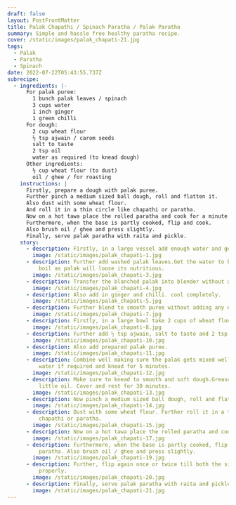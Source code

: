 ```yaml
---
draft: false
layout: PostFrontMatter
title: Palak Chapathi / Spinach Paratha / Palak Paratha
summary: Simple and hassle free healthy paratha recipe.
cover: /static/images/palak_chapati-21.jpg
tags:
  - Palak
  - Paratha
  - Spinach
date: 2022-07-22T05:43:55.737Z
subrecipe:
  - ingredients: |-
      For palak puree:
        1 bunch palak leaves / spinach
        3 cups water
        1 inch ginger
        1 green chilli
      For dough:
        2 cup wheat flour
        ½ tsp ajwain / carom seeds
        salt to taste
        2 tsp oil
        water as required (to knead dough)
      Other ingredients:
        ½ cup wheat flour (to dust)
        oil / ghee / for roasting
    instructions: |
      Firstly, prepare a dough with palak puree.
      Further pinch a medium sized ball dough, roll and flatten it.
      Also dust with some wheat flour.
      And roll it in a thin circle like chapathi or paratha.
      Now on a hot tawa place the rolled paratha and cook for a minute.
      Furthermore, when the base is partly cooked, flip and cook.
      Also brush oil / ghee and press slightly.
      Finally, serve palak paratha with raita and pickle.
    story:
      - description: Firstly, in a large vessel add enough water and get to boil.
        image: /static/images/palak_chapati-1.jpg
      - description: Further add washed palak leaves.Get the water to boil. do not over
          boil as palak will loose its nutritious.
        image: /static/images/palak_chapati-3.jpg
      - description: Transfer the blanched palak into blender without adding water.
        image: /static/images/palak_chapati-4.jpg
      - description: Also add in ginger and chilli. cool completely.
        image: /static/images/palak_chapati-5.jpg
      - description: Further blend to smooth puree without adding any extra water.
        image: /static/images/palak_chapati-7.jpg
      - description: Firstly, in a large bowl take 2 cups of wheat flour.
        image: /static/images/palak_chapati-8.jpg
      - description: Further add ½ tsp ajwain, salt to taste and 2 tsp oil.
        image: /static/images/palak_chapati-10.jpg
      - description: Also add prepared palak puree.
        image: /static/images/palak_chapati-11.jpg
      - description: Combine well making sure the palak gets mixed well uniformly. Add
          water if required and knead for 5 minutes.
        image: /static/images/palak_chapati-12.jpg
      - description: Make sure to knead to smooth and soft dough.Grease the dough with
          little oil. Cover and rest for 30 minutes.
        image: /static/images/palak_chapati-13.jpg
      - description: Now pinch a medium sized ball dough, roll and flatten it.
        image: /static/images/palak_chapati-14.jpg
      - description: Dust with some wheat flour. Further roll it in a thin circle like
          chapathi or paratha.
        image: /static/images/palak_chapati-15.jpg
      - description: Now on a hot tawa place the rolled paratha and cook for a minute.
        image: /static/images/palak_chapati-17.jpg
      - description: Furthermore, when the base is partly cooked, flip the palak
          paratha. Also brush oil / ghee and press slightly.
        image: /static/images/palak_chapati-19.jpg
      - description: Further, flip again once or twice till both the sides are cooked
          properly.
        image: /static/images/palak_chapati-20.jpg
      - description: Finally, serve palak paratha with raita and pickle.
        image: /static/images/palak_chapati-21.jpg
---
```

